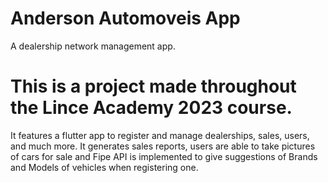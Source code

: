 # Anderson Automoveis App

A dealership network management app.

# This is a project made throughout the Lince Academy 2023 course.

It features a flutter app to register and manage dealerships, sales, users, and much more.
It generates sales reports, users are able to take pictures of cars for sale and Fipe API is
implemented to give suggestions of Brands and Models of vehicles when registering one.
